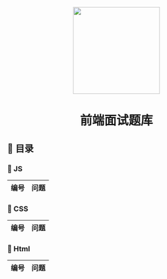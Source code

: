 <p align="center">
  <img width="200" src="https://cdn.jsdelivr.net/gh/wangxingkang/pictures@latest/imgs/20210430113806.svg">
</p>

<h1 align="center">前端面试题库</h1>

## 📑 目录

### 🐩 JS 

|编号|问题|
|--|--|

### 🦢 CSS

|编号|问题|
|--|--|

### 🦩 Html

|编号|问题|
|--|--|
